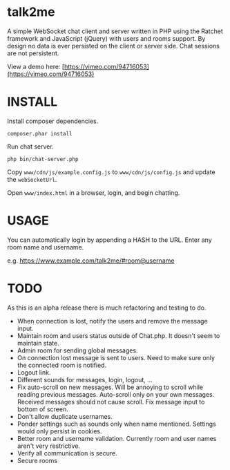 talk2me
=======

A simple WebSocket chat client and server written in PHP using the Ratchet framework and JavaScript (jQuery) with users and rooms support. By design no data is ever persisted on the client or server side. Chat sessions are not persistent.

View a demo here: [https://vimeo.com/94716053](https://vimeo.com/94716053)


INSTALL
=======
Install composer dependencies.

    composer.phar install

Run chat server.

    php bin/chat-server.php

Copy `www/cdn/js/example.config.js` to `www/cdn/js/config.js` and update the `webSocketUrl`.

Open `www/index.html` in a browser, login, and begin chatting.



USAGE
=====

You can automatically login by appending a HASH to the URL. Enter any room name and username.

e.g. https://www.example.com/talk2me/#room@username


TODO
====
As this is an alpha release there is much refactoring and testing to do.

* When connection is lost, notify the users and remove the message input.
* Maintain room and users status outside of Chat.php. It doesn't seem to maintain state.
* Admin room for sending global messages.
* On connection lost message is sent to users. Need to make sure only the connected room is notified.
* Logout link.
* Different sounds for messages, login, logout, ...
* Fix auto-scroll on new messages. Will be annoying to scroll while reading previous messages. Auto-scroll only on your own messages. Received messages should not cause scroll. Fix message input to bottom of screen.
* Don't allow duplicate usernames.
* Ponder settings such as sounds only when name mentioned. Settings would only persist in cookies.
* Better room and username validation. Currently room and user names aren't very restrictive.
* Verify all communication is secure.
* Secure rooms
